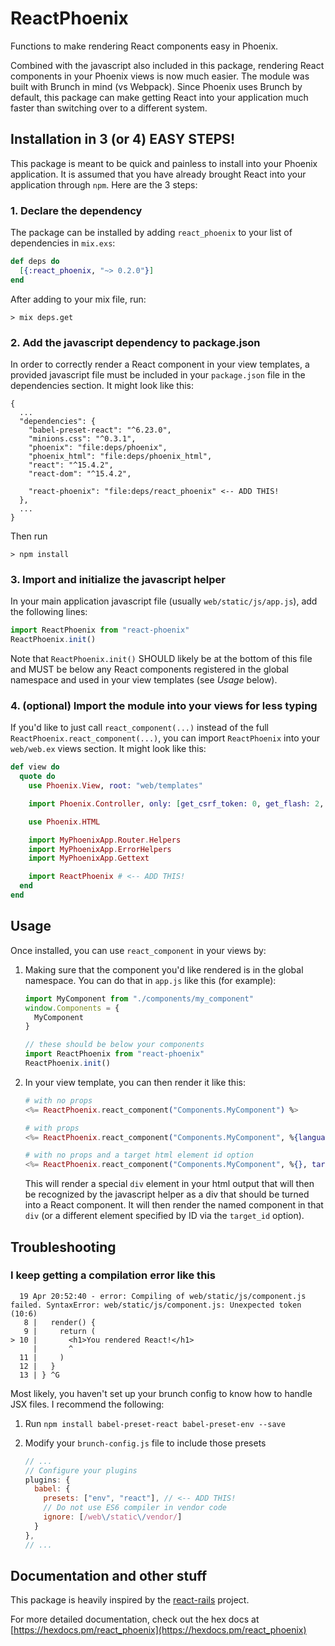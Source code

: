 # ReactPhoenix

Functions to make rendering React components easy in Phoenix.

Combined with the javascript also included in this package, rendering React
components in your Phoenix views is now much easier. The module was built
with Brunch in mind (vs Webpack). Since Phoenix uses Brunch by default, this
package can make getting React into your application much faster than
switching over to a different system.


## Installation in 3 (or 4) EASY STEPS!

This package is meant to be quick and painless to install into your Phoenix
application. It is assumed that you have already brought React into your
application through `npm`. Here are the 3 steps:

### 1. Declare the dependency

The package can be installed by adding `react_phoenix` to your list of
dependencies in `mix.exs`:

```elixir
def deps do
  [{:react_phoenix, "~> 0.2.0"}]
end
```

After adding to your mix file, run:

```
> mix deps.get
```

### 2. Add the javascript dependency to package.json

In order to correctly render a React component in your view templates, a
provided javascript file must be included in your `package.json` file in
the dependencies section. It might look like this:

```
{
  ...
  "dependencies": {
    "babel-preset-react": "^6.23.0",
    "minions.css": "^0.3.1",
    "phoenix": "file:deps/phoenix",
    "phoenix_html": "file:deps/phoenix_html",
    "react": "^15.4.2",
    "react-dom": "^15.4.2",

    "react-phoenix": "file:deps/react_phoenix" <-- ADD THIS!
  },
  ...
}
```

Then run
```
> npm install
```

### 3. Import and initialize the javascript helper

In your main application javascript file (usually `web/static/js/app.js`), add the
following lines:

```javascript
import ReactPhoenix from "react-phoenix"
ReactPhoenix.init()
```

Note that `ReactPhoenix.init()` SHOULD likely be at the bottom of this file and MUST
be below any React components registered in the global namespace and used in your view
templates (see *Usage* below).

### 4. (optional) Import the module into your views for less typing

If you'd like to just call `react_component(...)` instead of the full
`ReactPhoenix.react_component(...)`, you can import `ReactPhoenix` into your `web/web.ex`
views section. It might look like this:

```elixir
def view do
  quote do
    use Phoenix.View, root: "web/templates"

    import Phoenix.Controller, only: [get_csrf_token: 0, get_flash: 2, view_module: 1]

    use Phoenix.HTML

    import MyPhoenixApp.Router.Helpers
    import MyPhoenixApp.ErrorHelpers
    import MyPhoenixApp.Gettext

    import ReactPhoenix # <-- ADD THIS!
  end
end
```


## Usage

Once installed, you can use `react_component` in your views by:

1. Making sure that the component you'd like rendered is in the global namespace.
   You can do that in `app.js` like this (for example):
   
   ```javascript
   import MyComponent from "./components/my_component"
   window.Components = {
     MyComponent
   }
   
   // these should be below your components
   import ReactPhoenix from "react-phoenix"
   ReactPhoenix.init()
   ```

2. In your view template, you can then render it like this:

   ```elixir
   # with no props
   <%= ReactPhoenix.react_component("Components.MyComponent") %>

   # with props
   <%= ReactPhoenix.react_component("Components.MyComponent", %{language: "elixir", awesome: true}) %>

   # with no props and a target html element id option
   <%= ReactPhoenix.react_component("Components.MyComponent", %{}, target_id: "my-react-span") %>
   ```
   
   This will render a special `div` element in your html output that will then be recognized by the
   javascript helper as a div that should be turned into a React component. It will then render the
   named component in that `div` (or a different element specified by ID via the `target_id` option).


## Troubleshooting

### I keep getting a compilation error like this

```
  19 Apr 20:52:40 - error: Compiling of web/static/js/component.js failed. SyntaxError: web/static/js/component.js: Unexpected token (10:6)
   8 |   render() {
   9 |     return (
> 10 |       <h1>You rendered React!</h1>
     |       ^
  11 |     )
  12 |   }
  13 | } ^G
```

  Most likely, you haven't set up your brunch config to know how to handle JSX files. I recommend
  the following:

  1. Run `npm install babel-preset-react babel-preset-env --save`
  2. Modify your `brunch-config.js` file to include those presets

      ```js
      // ...
      // Configure your plugins
      plugins: {
        babel: {
          presets: ["env", "react"], // <-- ADD THIS!
          // Do not use ES6 compiler in vendor code
          ignore: [/web\/static\/vendor/]
        }
      },
      // ...
      ```


## Documentation and other stuff

This package is heavily inspired by the [react-rails](https://github.com/reactjs/react-rails) project.

For more detailed documentation, check out the hex docs at 
[https://hexdocs.pm/react_phoenix](https://hexdocs.pm/react_phoenix)
